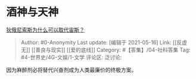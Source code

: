 # 酒神与天神
[狄俄尼索斯为什么可以取代宙斯？](https://www.zhihu.com/question/351515039/answer/1064265349)

> Author: #0-Anonymity
> Last update: [编辑于 2021-05-16]
> Link: [[反虚无]] [[善良与现实]] [[爱的底线]]
> Category: #【答集】/04-社科答集
> Tag: #4-世界史/4G-文娱/1-文学
> 评论区:
> 泛讨论:

因为麻醉剂必将替代兴奋剂成为人类最廉价的终极方案。
